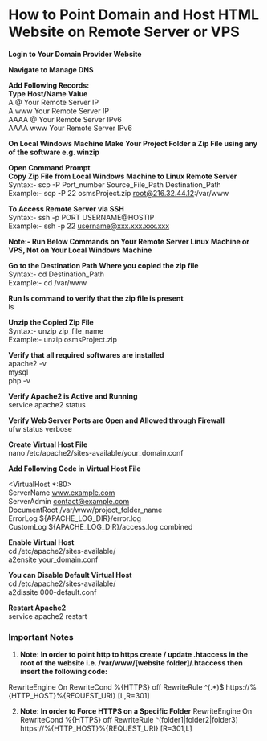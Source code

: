 # **How to Point Domain and Host HTML Website on Remote Server or VPS**  

**Login to Your Domain Provider Website**  

**Navigate to Manage DNS**  

**Add Following Records:**  
**Type**	     **Host/Name**	                **Value**    
A	            @	                    Your Remote Server IP  
A	            www	                    Your Remote Server IP  
AAAA	        @	                    Your Remote Server IPv6  
AAAA	        www	                    Your Remote Server IPv6  

**On Local Windows Machine Make Your Project Folder a Zip File using any of the software e.g. winzip**  

**Open Command Prompt**  
**Copy Zip File from Local Windows Machine to Linux Remote Server**  
Syntax:- scp -P Port_number Source_File_Path Destination_Path  
Example:- scp -P 22 osmsProject.zip root@216.32.44.12:/var/www  


**To Access Remote Server via SSH**  
Syntax:- ssh -p PORT USERNAME@HOSTIP  
Example:- ssh -p 22 username@xxx.xxx.xxx.xxx  

**Note:- Run Below Commands on Your Remote Server Linux Machine or VPS, Not on Your Local Windows Machine**  

**Go to the Destination Path Where you copied the zip file**  
Syntax:- cd Destination_Path  
Example:- cd /var/www  

**Run ls command to verify that the zip file is present**  
ls  

**Unzip the Copied Zip File**  
Syntax:- unzip zip_file_name  
Example:- unzip osmsProject.zip  

**Verify that all required softwares are installed**  
apache2 -v  
mysql  
php -v  

**Verify Apache2 is Active and Running**  
service apache2 status  

**Verify Web Server Ports are Open and Allowed through Firewall**  
ufw status verbose  

**Create Virtual Host File**  
nano /etc/apache2/sites-available/your_domain.conf  

**Add Following Code in Virtual Host File**  

<VirtualHost *:80>  
    ServerName www.example.com  
    ServerAdmin contact@example.com  
    DocumentRoot /var/www/project_folder_name  
    ErrorLog ${APACHE_LOG_DIR}/error.log  
    CustomLog ${APACHE_LOG_DIR}/access.log combined  
</VirtualHost>  
  
**Enable Virtual Host**  
cd /etc/apache2/sites-available/  
a2ensite your_domain.conf  

**You can Disable Default Virtual Host**  
cd /etc/apache2/sites-available/  
a2dissite 000-default.conf

**Restart Apache2**  
service apache2 restart  

### **Important Notes**  

1. **Note: In order to point http to https create / update .htaccess in the root of the website i.e. /var/www/[website folder]/.htaccess then insert the following code:**

RewriteEngine On
RewriteCond %{HTTPS} off
RewriteRule ^(.*)$ https://%{HTTP_HOST}%{REQUEST_URI} [L,R=301]  


2. **Note: In order to Force HTTPS on a Specific Folder**
RewriteEngine On 
RewriteCond %{HTTPS} off 
RewriteRule ^(folder1|folder2|folder3) https://%{HTTP_HOST}%{REQUEST_URI} [R=301,L]